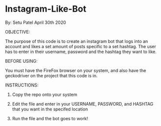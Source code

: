 # Instagram-Like-Bot
By: Setu Patel    April 30th 2020

OBJECTIVE:

The purpose of this code is to create an instagram bot that logs into an account and likes a set amount of posts specific to a set hashtag.
The user has to enter in their username, password and the hashtag they want to like.

BEFORE USING:

You must have the FireFox browser on your system, and also have the geckodriver on the project that this code is in.

INSTRUCTIONS:

1. Copy the repo onto your system

2. Edit the file and enter in your USERNAME, PASSWORD, and HASHTAG that you want in the specifed location

3. Run the file and the bot goes to work!
